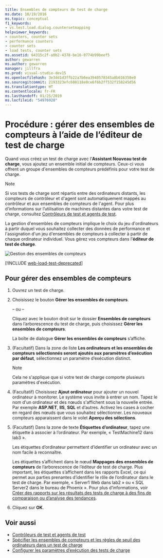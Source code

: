 ```yaml
---
title: Ensembles de compteurs de test de charge
ms.date: 10/19/2016
ms.topic: conceptual
f1_keywords:
- vs.test.load.dialog.countersetmapping
helpviewer_keywords:
- counters, counter sets
- performance counters
- counter sets
- load tests, counter sets
ms.assetid: 64315c2f-a0b2-4378-be16-0774b99beef5
author: gewarren
ms.author: gewarren
manager: jillfra
ms.prod: visual-studio-dev15
ms.openlocfilehash: 3e3dd1d3ffb22a7b6ea3940578345a8b616358e0
ms.sourcegitcommit: 2193323efc608118e0ce6f6b2ff532f158245d56
ms.translationtype: HT
ms.contentlocale: fr-FR
ms.lasthandoff: 01/25/2019
ms.locfileid: "54976928"
---
```

# <a name="how-to-manage-counter-sets-using-the-load-test-editor"></a>Procédure : gérer des ensembles de compteurs à l’aide de l’éditeur de test de charge

Quand vous créez un test de charge avec l’**Assistant Nouveau test de charge**, vous ajoutez un ensemble initial de compteurs. Ceux-ci vous offrent un groupe d'ensembles de compteurs prédéfinis pour votre test de charge.

> [!NOTE]
> Si vos tests de charge sont répartis entre des ordinateurs distants, les compteurs de contrôleur et d'agent sont automatiquement mappés au contrôleur et aux ensembles de compteurs de l'agent. Pour plus d’informations sur l’utilisation de machines distantes dans votre test de charge, consultez [Contrôleurs de test et agents de test](configure-test-agents-and-controllers-for-load-tests.md).

La gestion d'ensembles de compteurs implique le choix du jeu d'ordinateurs à partir duquel vous souhaitez collecter des données de performance et l'assignation d'un jeu d'ensembles de compteurs à collecter à partir de chaque ordinateur individuel. Vous gérez vos compteurs dans l’**éditeur de test de charge**.

![Gestion des ensembles de compteurs](../test/media/loadtestmanagecountersets.png)

[!INCLUDE [web-load-test-deprecated](includes/web-load-test-deprecated.md)]

## <a name="to-manage-counter-sets"></a>Pour gérer des ensembles de compteurs

1.  Ouvrez un test de charge.

2.  Choisissez le bouton **Gérer les ensembles de compteurs**.

     – ou –

     Cliquez avec le bouton droit sur le dossier **Ensembles de compteurs** dans l’arborescence du test de charge, puis choisissez **Gérer les ensembles de compteurs**.

     La boîte de dialogue **Gérer les ensembles de compteurs** s’affiche.

3.  (Facultatif) Dans la zone de liste **Les ordinateurs et les ensembles de compteurs sélectionnés seront ajoutés aux paramètres d’exécution par défaut**, sélectionnez un paramètre d’exécution distinct.

    > [!NOTE]
    > Cela ne s'applique que si votre test de charge comporte plusieurs paramètres d'exécution.

4.  (Facultatif) Choisissez **Ajout ordinateur** pour ajouter un nouvel ordinateur à monitorer. Le système vous invite à entrer un nom. Tapez le nom d'un ordinateur et des nœuds s'affichent sous la nouvelle entrée. Par exemple **ASP.NET**, **IIS**, **SQL** et d’autres. Activez les cases à cocher en regard des nœuds que vous souhaitez sélectionner. Les nouveaux compteurs apparaissent dans le volet **Aperçu des sélections**.

5.  (Facultatif) Dans la zone de texte **Étiquettes d’ordinateur**, tapez une étiquette à associer à l’ordinateur. Par exemple, « TestMachine12 dans lab3 ».

     Les étiquettes d’ordinateur permettent d’identifier un ordinateur avec un nom facile à reconnaître.

     Les étiquettes s’affichent dans le nœud **Mappages des ensembles de compteurs** de l’arborescence de l’éditeur de test de charge. Plus important, les étiquettes s’affichent dans les rapports Excel, ce qui permet aux parties prenantes d’identifier le rôle de l’ordinateur dans le test de charge. Par exemple, « Server1 Web dans lab2 » ou « SQL Server2 dans le bureau de Phoenix ». Pour plus d’informations, voir [Créer des rapports sur les résultats des tests de charge à des fins de comparaison ou d’analyse des tendances](../test/compare-load-test-results.md).

6.  Cliquez sur **OK**.

## <a name="see-also"></a>Voir aussi

- [Contrôleurs de test et agents de test](configure-test-agents-and-controllers-for-load-tests.md)
- [Spécifier les ensembles de compteurs et les règles de seuil des ordinateurs dans un test de charge](../test/specify-counter-sets-and-threshold-rules-for-load-testing.md)
- [Configurer les paramètres d’exécution des tests de charge](../test/configure-load-test-run-settings.md)